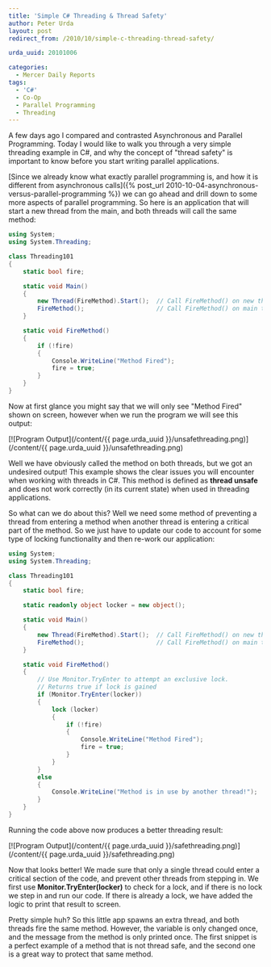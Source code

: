 ```yaml
---
title: 'Simple C# Threading & Thread Safety'
author: Peter Urda
layout: post
redirect_from: /2010/10/simple-c-threading-thread-safety/

urda_uuid: 20101006

categories:
  - Mercer Daily Reports
tags:
  - 'C#'
  - Co-Op
  - Parallel Programming
  - Threading
---
```


A few days ago I compared and contrasted Asynchronous and Parallel Programming.
Today I would like to walk you through a very simple threading example in C#,
and why the concept of "thread safety" is important to know before you start
writing parallel applications.

[Since we already know what exactly parallel programming is, and how it is different from asynchronous calls]({% post_url 2010-10-04-asynchronous-versus-parallel-programming %})
we can go ahead and drill down to some more aspects of parallel programming.
So here is an application that will start a new thread from the main, and both
threads will call the same method:

```csharp
using System;
using System.Threading;

class Threading101
{
    static bool fire;

    static void Main()
    {
        new Thread(FireMethod).Start();  // Call FireMethod() on new thread
        FireMethod();                    // Call FireMethod() on main thread
    }

    static void FireMethod()
    {
        if (!fire)
        {
            Console.WriteLine("Method Fired");
            fire = true;
        }
    }
}
```

Now at first glance you might say that we will only see "Method Fired" shown on
screen, however when we run the program we will see this output:

[![Program Output](/content/{{ page.urda_uuid }}/unsafethreading.png)](/content/{{ page.urda_uuid }}/unsafethreading.png)

Well we have obviously called the method on both threads, but we got an
undesired output! This example shows the clear issues you will encounter when
working with threads in C#. This method is defined as **thread unsafe** and does
not work correctly (in its current state) when used in threading applications.

So what can we do about this? Well we need some method of preventing a thread
from entering a method when another thread is entering a critical part of the
method. So we just have to update our code to account for some type of locking
functionality and then re-work our application:

```csharp
using System;
using System.Threading;

class Threading101
{
    static bool fire;

    static readonly object locker = new object();

    static void Main()
    {
        new Thread(FireMethod).Start();  // Call FireMethod() on new thread
        FireMethod();                    // Call FireMethod() on main thread
    }

    static void FireMethod()
    {
        // Use Monitor.TryEnter to attempt an exclusive lock.
        // Returns true if lock is gained
        if (Monitor.TryEnter(locker))
        {
            lock (locker)
            {
                if (!fire)
                {
                    Console.WriteLine("Method Fired");
                    fire = true;
                }
            }
        }
        else
        {
            Console.WriteLine("Method is in use by another thread!");
        }
    }
}
```

Running the code above now produces a better threading result:

[![Program Output](/content/{{ page.urda_uuid }}/safethreading.png)](/content/{{ page.urda_uuid }}/safethreading.png)

Now that looks better! We made sure that only a single thread could enter a
critical section of the code, and prevent other threads from stepping in. We
first use **Monitor.TryEnter(locker)** to check for a lock, and if there is no
lock we step in and run our code. If there is already a lock, we have added the
logic to print that result to screen.

Pretty simple huh? So this little app spawns an extra thread, and both threads
fire the same method. However, the variable is only changed once, and the
message from the method is only printed once. The first snippet is a perfect
example of a method that is not thread safe, and the second one is a great way
to protect that same method.
